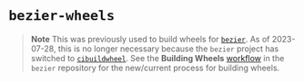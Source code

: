 # `bezier-wheels`

> **Note**
> This was previously used to build wheels for [`bezier`][1]. As of 2023-07-28,
> this is no longer necessary because the `bezier` project has switched
> to [`cibuildwheel`][2]. See the **Building Wheels** [workflow][3] in the
> `bezier` repository for the new/current process for building wheels.

[1]: https://github.com/dhermes/bezier
[2]: https://github.com/pypa/cibuildwheel
[3]: https://github.com/dhermes/bezier/blob/2023.7.28/.github/workflows/wheels.yaml
